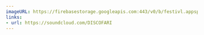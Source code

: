 ```yaml
---
imageURL: https://firebasestorage.googleapis.com:443/v0/b/festivl.appspot.com/o/userContent%2F79FF3731-DD6D-418B-9041-65AFEB4CC094.png?alt=media&token=5a373727-b5f8-4448-b847-3c52e2b32793
links:
- url: https://soundcloud.com/DISCOFARI
---
```

